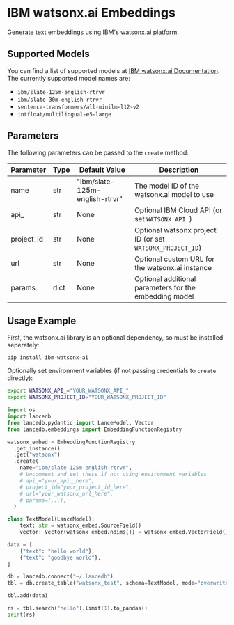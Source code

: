 # IBM watsonx.ai Embeddings

Generate text embeddings using IBM's watsonx.ai platform.

## Supported Models

You can find a list of supported models at [IBM watsonx.ai Documentation](https://dataplatform.cloud.ibm.com/docs/content/wsj/analyze-data/fm-models-embed.html?context=wx). The currently supported model names are:

- `ibm/slate-125m-english-rtrvr`
- `ibm/slate-30m-english-rtrvr`
- `sentence-transformers/all-minilm-l12-v2`
- `intfloat/multilingual-e5-large`

## Parameters

The following parameters can be passed to the `create` method:

| Parameter  | Type     | Default Value                    | Description                                               |
|------------|----------|----------------------------------|-----------------------------------------------------------|
| name       | str      | "ibm/slate-125m-english-rtrvr"   | The model ID of the watsonx.ai model to use               |
| api_    | str      | None                             | Optional IBM Cloud API  (or set `WATSONX_API_`)     |
| project_id | str      | None                             | Optional watsonx project ID (or set `WATSONX_PROJECT_ID`) |
| url        | str      | None                             | Optional custom URL for the watsonx.ai instance           |
| params     | dict     | None                             | Optional additional parameters for the embedding model    |

## Usage Example

First, the watsonx.ai library is an optional dependency, so must be installed seperately:

```
pip install ibm-watsonx-ai
```

Optionally set environment variables (if not passing credentials to `create` directly):

```sh
export WATSONX_API_="YOUR_WATSONX_API_"
export WATSONX_PROJECT_ID="YOUR_WATSONX_PROJECT_ID"
```

```python
import os
import lancedb
from lancedb.pydantic import LanceModel, Vector
from lancedb.embeddings import EmbeddingFunctionRegistry

watsonx_embed = EmbeddingFunctionRegistry
  .get_instance()
  .get("watsonx")
  .create(
    name="ibm/slate-125m-english-rtrvr",
    # Uncomment and set these if not using environment variables
    # api_="your_api__here",
    # project_id="your_project_id_here",
    # url="your_watsonx_url_here",
    # params={...},
  )

class TextModel(LanceModel):
    text: str = watsonx_embed.SourceField()
    vector: Vector(watsonx_embed.ndims()) = watsonx_embed.VectorField()

data = [
    {"text": "hello world"},
    {"text": "goodbye world"},
]

db = lancedb.connect("~/.lancedb")
tbl = db.create_table("watsonx_test", schema=TextModel, mode="overwrite")

tbl.add(data)

rs = tbl.search("hello").limit(1).to_pandas()
print(rs)
```